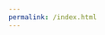 ```yaml
---
permalink: /index.html
---
```

<script>location.href=location.href.replace(location.host,'minecraft.fandom.com/zh')</script>
